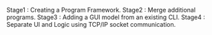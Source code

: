 Stage1 : Creating a Program Framework.
Stage2 : Merge additional programs.
Stage3 : Adding a GUI model from an existing CLI.
Stage4 : Separate UI and Logic using TCP/IP socket communication.

